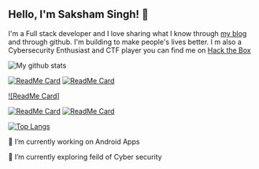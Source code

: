 ## Hello, I'm Saksham Singh! 👋

I'm a Full stack developer and  I love sharing what I know through [my blog](https://medium.com/@singh.saksham2021) and through github.  I'm building to make people's lives better. I m also a Cybersecurity Enthusiast and CTF player you can find me on [ Hack the Box](https://www.hackthebox.eu/home/users/profile/256146)

![My github stats](https://github-readme-stats.vercel.app/api?username=samsaksham&show_icons=true&hide_border=true)

[![ReadMe Card](https://github-readme-stats.vercel.app/api/pin/?username=samsaksham&repo=Tranferlearningproject)](https://github.com/samsaksham/Tranferlearningproject)
[![ReadMe Card](https://github-readme-stats.vercel.app/api/pin/?username=samsaksham&repo=Quiz-App)](https://github.com/samsaksham/Quiz-App)

[![ReadMe Card]](https://github.com/samsaksham/Voice-Controlled-React-News-Application)

[![ReadMe Card](https://github-readme-stats.vercel.app/api/pin/?username=samsaksham&repo=BMI-Calculator-Apk)](https://github.com/samsaksham/BMI-Calculator-Apk)
[![ReadMe Card](https://github-readme-stats.vercel.app/api/pin/?username=samsaksham&repo=Basic-Nmap-Scanner)](https://github.com/samsaksham/Basic-Nmap-Scanner)


[![Top Langs](https://github-readme-stats.vercel.app/api/top-langs/?username=samsaksham)](https://github.com/samsaksham)

 🔭 I’m currently working on Android Apps 
 
 
 🌱 I’m currently exploring feild of Cyber security

